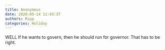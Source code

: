 ```yaml
---
title: Anonymous
date: 2020-05-14 11:43:37
authors: Ripp
categories: Holiday
---
```


 WELL If he wants to govern, then he should run for governor.  That has to be right.